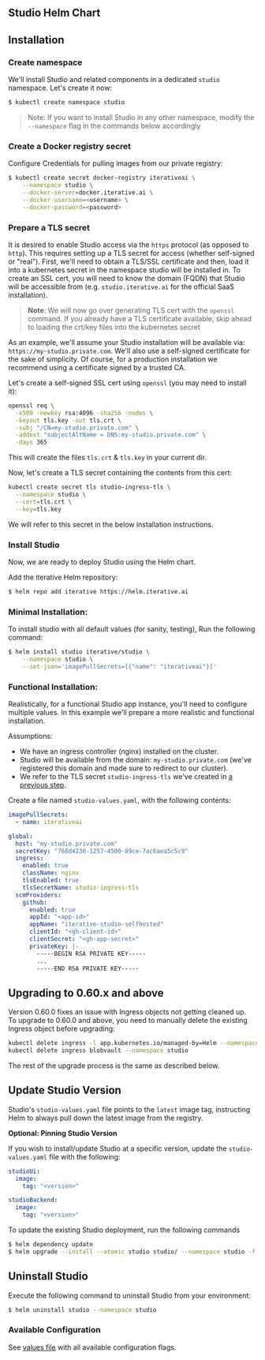 ## Studio Helm Chart

## Installation

### Create namespace

We'll install Studio and related components in a dedicated `studio` namespace. 
Let's create it now:
```bash
$ kubectl create namespace studio
```

> Note: If you want to install Studio in any other namespace, modify the
> `--namespace` flag in the commands below accordingly


### Create a Docker registry secret

Configure Credentials for pulling images from our private registry:

```bash
$ kubectl create secret docker-registry iterativeai \
    --namespace studio \
    --docker-server=docker.iterative.ai \
    --docker-username=<username> \
    --docker-password=<password>
```

### Prepare a TLS secret

It is desired to enable Studio access via the `https` protocol
(as opposed to `http`). This requires setting up
a TLS secret for access (whether self-signed or "real").
First, we'll need to obtain a TLS/SSL certificate
and then, load it into a kubernetes secret in the namespace studio
will be installed in.
To create an SSL cert, you will need to know the domain (FQDN) that Studio
will be accessible from (e.g. `studio.iterative.ai` for the official SaaS
installation). 

> **Note**: We will now go over generating TLS cert with the `openssl` command.
> If you already have a TLS certificate available, skip ahead to loading the
> crt/key files into the kubernetes secret

As an example, we'll assume your Studio installation will be available
via: `https://my-studio.private.com`. We'll also use a self-signed
certificate for the sake of simplicity. Of course, for a production
installation we recommend using a certificate signed by a trusted CA.

Let's create a self-signed SSL cert using `openssl` (you may need to install it):
```bash
openssl req \
  -x509 -newkey rsa:4096 -sha256 -nodes \
  -keyout tls.key -out tls.crt \
  -subj "/CN=my-studio.private.com" \
  -addext "subjectAltName = DNS:my-studio.private.com" \
  -days 365
```

This will create the files `tls.crt` & `tls.key` in your current dir.

Now, let's create a TLS secret containing the contents from this cert:

```bash
kubectl create secret tls studio-ingress-tls \
  --namespace studio \
  --cert=tls.crt \
  --key=tls.key
```

We will refer to this secret in the below installation instructions.

### Install Studio

Now, we are ready to deploy Studio using the Helm chart.

Add the iterative Helm repository:
```bash
$ helm repo add iterative https://helm.iterative.ai
```

### Minimal Installation:

To install studio with all default values (for sanity, testing), 
Run the following command:
```bash
$ helm install studio iterative/studio \
    --namespace studio \
    --set-json='imagePullSecrets=[{"name": "iterativeai"}]'
```

### Functional Installation:

Realistically, for a functional Studio app instance, you'll
need to configure multiple values. In this example we'll prepare a
more realistic and functional installation.

Assumptions:
- We have an ingress controller (nginx) installed on the cluster.
- Studio will be available from the domain: `my-studio.private.com`
  (we've registered this domain and made sure to redirect to our cluster).
- We refer to the TLS secret `studio-ingress-tls` we've created in [a previous step](#prepare-tls-secret).

Create a file named `studio-values.yaml`, with the following contents:

```yaml
imagePullSecrets:
  - name: iterativeai

global:
  host: "my-studio.private.com"
  secretKey: "768d4238-1257-4500-89ce-7ac6aea5c5c9"
  ingress:
    enabled: true
    className: nginx
    tlsEnabled: true
    tlsSecretName: studio-ingress-tls
  scmProviders:
    github:
      enabled: true
      appId: "<app-id>"
      appName: "iterative-studio-selfhosted"
      clientId: "<gh-client-id>"
      clientSecret: "<gh-app-secret>"
      privateKey: |-
        -----BEGIN RSA PRIVATE KEY-----
        ...
        -----END RSA PRIVATE KEY-----
```


## Upgrading to 0.60.x and above

Version 0.60.0 fixes an issue with Ingress objects not getting cleaned up.  
To upgrade to 0.60.0 and above, you need to manually delete the existing Ingress object before upgrading:

```bash
kubectl delete ingress -l app.kubernetes.io/managed-by=Helm --namespace studio
kubectl delete ingress blobvault --namespace studio
```

The rest of the upgrade process is the same as described below.

## Update Studio Version

Studio's `studio-values.yaml` file points to the `latest` image tag, instructing Helm to always pull
down the latest image from the registry. 

**Optional: Pinning Studio Version** 

If you wish to install/update Studio at a specific version, update the `studio-values.yaml` file with the following:

```yaml
studioUi:
  image:
    tag: "<version>"

studioBackend:
  image:
    tag: "<version>"
```

To update the existing Studio deployment, run the following commands

```bash
$ helm dependency update
$ helm upgrade --install --atomic studio studio/ --namespace studio -f override.yaml
```

## Uninstall Studio

Execute the following command to uninstall Studio from your environment:

```bash
$ helm uninstall studio --namespace studio
```

### Available Configuration

See [values file](charts/studio/values.yaml) with all available configuration flags.

